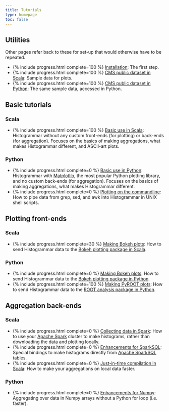 ```yaml
---
title: Tutorials
type: homepage
toc: false
---
```


## Utilities

Other pages refer back to these for set-up that would otherwise have to be repeated.

  * {% include progress.html complete=100 %} [Installation](../install): The first step.
  * {% include progress.html complete=100 %} [CMS public dataset in Scala](scala-cmsdata): Sample data for plots.
  * {% include progress.html complete=100 %} [CMS public dataset in Python](python-cmsdata): The same sample data, accessed in Python.

## Basic tutorials

### Scala

  * {% include progress.html complete=100 %} [Basic use in Scala](scala-basic): Histogrammar without any custom front-ends (for plotting) or back-ends (for aggregation). Focuses on the basics of making aggregations, what makes Histogrammar different, and ASCII-art plots.

### Python

  * {% include progress.html complete=0 %} [Basic use in Python](python-basic): Histogrammar with [Matplotlib](http://matplotlib.org/), the most popular Python plotting library, and no custom back-ends (for aggregation). Focuses on the basics of making aggregations, what makes Histogrammar different.
  * {% include progress.html complete=0 %} [Plotting on the commandline](python-commandline): How to pipe data from grep, sed, and awk into Histogrammar in UNIX shell scripts.

## Plotting front-ends

### Scala

  * {% include progress.html complete=30 %} [Making Bokeh plots](scala-bokeh): How to send Histogrammar data to the [Bokeh plotting package in Scala](http://github.com/bokeh/bokeh-scala).

### Python

  * {% include progress.html complete=0 %} [Making Bokeh plots](python-bokeh): How to send Histogrammar data to the [Bokeh plotting package in Python](http://bokeh.pydata.org/en/latest/).
  * {% include progress.html complete=100 %} [Making PyROOT plots](python-pyroot): How to send Histogrammar data to the [ROOT analysis package in Python](http://root.cern.ch/).

## Aggregation back-ends

### Scala

  * {% include progress.html complete=0 %} [Collecting data in Spark](scala-spark): How to use your [Apache Spark](http://spark.apache.org/) cluster to make histograms, rather than downloading the data and plotting locally.
  * {% include progress.html complete=0 %} [Enhancements for SparkSQL](scala-sparksql): Special bindings to make histograms directly from [Apache SparkSQL](http://spark.apache.org/sql/) tables.
  * {% include progress.html complete=0 %} [Just-in-time compilation in Scala](scala-jit): How to make your aggregations on local data faster.

### Python

  * {% include progress.html complete=0 %} [Enhancements for Numpy](python-numpy): Aggregating over data in Numpy arrays without a Python for loop (i.e. faster).

